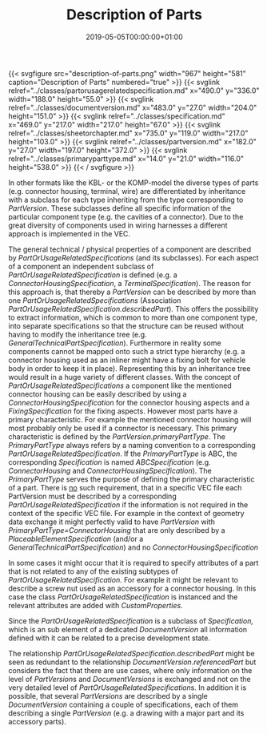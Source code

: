 ﻿---
title: Description of Parts
toc: false
type: specs
date: "2019-05-05T00:00:00+01:00"
draft: false
menu:
  vec120:
    identifier: description-of-components/description-of-parts    
    parent: description-of-components
    weight: 1003002 

# Prev/next pager order (if `docs_section_pager` enabled in `params.toml`)
weight: 1003002
---
{{< svgfigure src="description-of-parts.png" width="967" height="581" caption="Description of Parts" numbered="true" >}}
  {{< svglink relref="../classes/partorusagerelatedspecification.md" x="490.0" y="336.0" width="188.0" height="55.0" >}}
  {{< svglink relref="../classes/documentversion.md" x="483.0" y="27.0" width="204.0" height="151.0" >}}
  {{< svglink relref="../classes/specification.md" x="469.0" y="217.0" width="217.0" height="67.0" >}}
  {{< svglink relref="../classes/sheetorchapter.md" x="735.0" y="119.0" width="217.0" height="103.0" >}}
  {{< svglink relref="../classes/partversion.md" x="182.0" y="27.0" width="197.0" height="372.0" >}}
  {{< svglink relref="../classes/primaryparttype.md" x="14.0" y="21.0" width="116.0" height="538.0" >}}
{{< / svgfigure >}}
<html>   <head>     </head>   <body>     <p> In other formats like the KBL- or the KOMP-model the diverse types of parts (e.g. connector housing, terminal, wire) are differentiated by inheritance with a subclass for each type inheriting from the type corresponding to <i>PartVersion</i>. These subclasses define all specific information of the particular component type (e.g. the cavities of a connector). Due to the great diversity of components used in wiring harnesses a different approach is implemented in the VEC.      </p>      <p> The general technical /&#160;physical properties of a component are described by <i>PartOrUsageRelatedSpecifications </i>(and its subclasses). For each aspect of a component an independent subclass of <i>PartOrUsageRelatedSpecification</i> is defined (e.g. a <i>ConnectorHousingSpecification</i>, a <i>TerminalSpecification</i>). The reason for this approach is, that thereby a <i>PartVersion</i> can be described by more than one <i>PartOrUsageRelatedSpecifications </i>(Association <i>PartOrUsageRelatedSpecification.describedPart</i>)<i>.</i> This offers the possibility to extract information, which is common to more than one component type, into separate specifications so that the structure can be reused without having to modify the inheritance tree (e.g. <i>GeneralTechnicalPartSpecification</i>). Furthermore in reality some components cannot be mapped onto such a strict type hierarchy (e.g. a connector housing used as an inliner might have a fixing bolt for vehicle body in order to keep it in place). Representing this by an inheritance tree would result in a huge variety of different classes. With the concept of <i>PartOrUsageRelatedSpecifications </i>a component like the mentioned connector housing can be easily described by using a <i>ConnectorHousingSpecification</i> for the connector housing aspects and a <i>FixingSpecification </i>for the fixing aspects. However most parts have a primary characteristic. For example the mentioned connector housing will most probably only be used if a connector is necessary. This primary characteristic is defined by the <i>PartVersion.primaryPartType</i>. The <i>PrimaryPartType</i> always refers by a naming convention to a corresponding <i>PartOrUsageRelatedSpecification</i>. If the <i>PrimaryPartType</i> is ABC, the corresponding <i>Specification</i> is named <i>ABCSpecification</i> (e.g. <i>ConnectorHousing </i>and <i>ConnectorHousingSpecification</i>). The <i>PrimaryPartType </i>serves the purpose of defining the primary characteristic of a part. There is <u>no</u> such requirement, that in a specific VEC&#160;file each PartVersion must be described by a corresponding <i>PartOrUsageRelatedSpecification</i> if the information is not required in the context of the specific VEC file. For example in the context of geometry data exchange it might perfectly valid to have <i>PartVersion</i> with <i>PrimaryPartType=ConnectorHousing</i> that are only described by a <i>PlaceableElementSpecification</i> (and/or a <i>GeneralTechnicalPartSpecification</i>) and no <i>ConnectorHousingSpecification</i>      </p>      <p> In some cases it might occur that it is required to specify attributes of a part that is not related to any of the existing subtypes of <i>PartOrUsageRelatedSpecification.</i> For example it might be relevant to describe a screw nut used as an accessory for a connector housing. In this case the class <i>PartOrUsageRelatedSpecification</i> is instanced and the relevant attributes are added with <i>CustomProperties</i>.      </p>      <p> Since the <i>PartOrUsageRelatedSpecification</i> is a subclass of <i>Specification, </i>which is an sub element of a dedicated <i>DocumentVersion </i>all information defined with it can be related to a precise development state.      </p>      <p> The relationship <i>PartOrUsageRelatedSpecification.describedPart</i> might be seen as redundant to the relationship <i>DocumentVersion.referencedPart</i> but considers the fact that there are use cases, where only information on the level of <i>PartVersion</i>s and <i>DocumentVersions </i>is exchanged and not on the very detailed level of <i>PartOrUsageRelatedSpecification</i>s. In addition it is possible, that several <i>PartVersions</i> are described by a single <i>DocumentVersion</i> containing a couple of specifications, each of them describing a single <i>PartVersion </i>(e.g. a drawing with a major part and its accessory parts).      </p>  </body> </html>

